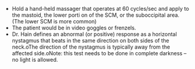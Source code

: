 - Hold a hand-held massager that operates at 60 cycles/sec and apply to the mastoid, the lower porti on of the SCM, or the suboccipital area. (The lower SCM is more common)
- The patient would be in video goggles or frenzels.
- Dr. Hain defines an abnormal (or positive) response as a horizontal nystagmus that beats in the same direction on both sides of the neck.oThe direction of the nystagmus is typically away from the affected side.oNote: this test needs to be done in complete darkness – no light is allowed.